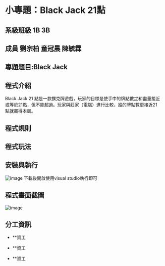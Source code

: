 # 小專題：Black Jack 21點

## 系級班級 1B 3B 

## 成員 劉宗柏 童冠晨 陳毓霖

## 專題題目:Black Jack
## 程式介紹
Black Jack 21 點是一款撲克牌遊戲，玩家的目標是使手中的牌點數之和盡量接近或等於21點，但不能超過。玩家與莊家（電腦）進行比較，誰的牌點數更接近21點就贏得本局。

## 程式規則


## 程式玩法


## 安裝與執行
![image](https://github.com/andyjkjk/Black-jack/assets/127190935/867a2c2f-5372-4694-b902-4817789501d0)
下載後開啟使用visual studio執行即可


## 程式畫面截圖
![image](https://github.com/andyjkjk/Black-jack/assets/127190935/8c892c79-da30-4297-b028-befcfc610f1b)


## 分工資訊
- **資工

- **資工

- **資工
  



